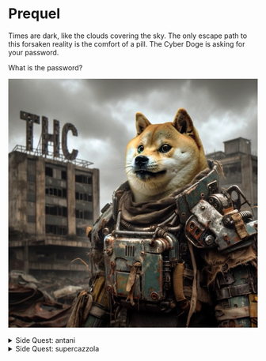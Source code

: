 # Prequel

Times are dark, like the clouds covering the sky. The only escape path to this forsaken reality is the comfort of a pill. The Cyber Doge is asking for your password.

What is the password?

![](./doge.jpeg)

<details>
  <summary>Side Quest: antani</summary>
  Something small enough to escape casual notice.
</details>

<details>
  <summary>Side Quest: supercazzola</summary>

**Something small enough to escape casual notice.**

![](./ok.gif)

</details>
